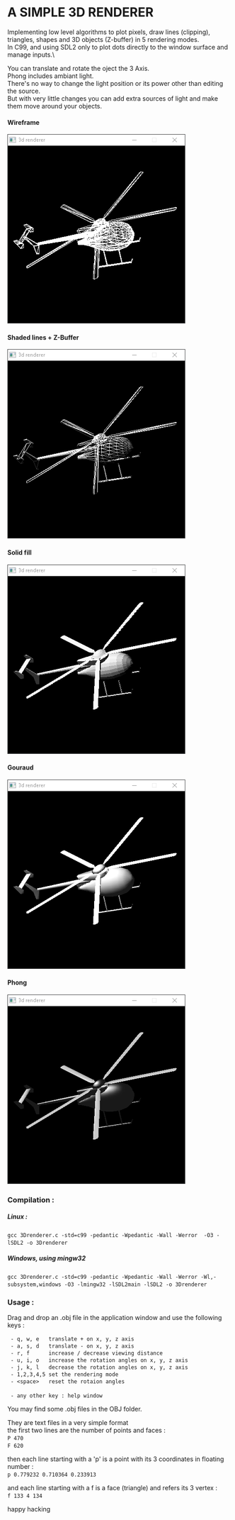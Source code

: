 # A SIMPLE 3D RENDERER


Implementing low level algorithms to plot pixels, draw lines (clipping), triangles, shapes and 3D objects (Z-buffer) in 5 rendering modes.\
In C99, and using SDL2 only to plot dots directly to the window surface and manage inputs.\

You can translate and rotate the oject the 3 Axis.\
Phong includes ambiant light.\
There's no way to change the light position or its power other than editing the source.\
But with very little changes you can add extra sources of light and make them move around your objects.



#### Wireframe
![wire](1-wire.png)


#### Shaded lines + Z-Buffer
![line](2-line.png)

#### Solid fill
![solid](3-solid.png)

#### Gouraud
![Gouraud](4-Gouraud.png)

#### Phong
![Phong](5-Phong.png)


### Compilation :

##### Linux :

```gcc 3Drenderer.c -std=c99 -pedantic -Wpedantic -Wall -Werror  -O3 -lSDL2 -o 3Drenderer```


##### Windows, using mingw32

```gcc 3Drenderer.c -std=c99 -pedantic -Wpedantic -Wall -Werror -Wl,-subsystem,windows -O3 -lmingw32 -lSDL2main -lSDL2 -o 3Drenderer```


### Usage :

Drag and drop an .obj file in the application window and use the following keys :


```
 - q, w, e   translate + on x, y, z axis
 - a, s, d   translate - on x, y, z axis
 - r, f      increase / decrease viewing distance
 - u, i, o   increase the rotation angles on x, y, z axis
 - j, k, l   decrease the rotation angles on x, y, z axis
 - 1,2,3,4,5 set the rendering mode
 - <space>   reset the rotaion angles

 - any other key : help window
```


You may find some .obj files in the OBJ folder.

They are text files in a very simple format\
the first two lines are the number of points and faces :\
```P 470```\
```F 620```

then each line starting with a 'p' is a point with its 3 coordinates in floating number :\
```p 0.779232 0.710364 0.233913```

and each line starting with a f is a face (triangle) and refers its 3 vertex : \
```f 133 4 134```


happy hacking
